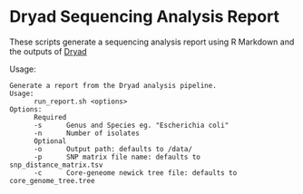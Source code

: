 # Dryad Sequencing Analysis Report
These scripts generate a sequencing analysis report using R Markdown and the outputs of [Dryad](https://github.com/k-florek/dryad)

Usage:

```
Generate a report from the Dryad analysis pipeline.
Usage:
      run_report.sh <options>
Options:
      Required
      -s      Genus and Species eg. "Escherichia coli"
      -n      Number of isolates
      Optional
      -o      Output path: defaults to /data/
      -p      SNP matrix file name: defaults to snp_distance_matrix.tsv
      -c      Core-geneome newick tree file: defaults to core_genome_tree.tree
```
